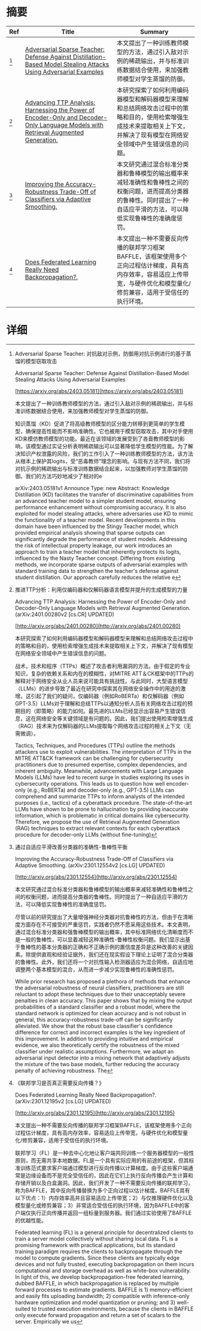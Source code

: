 # 摘要

| Ref | Title | Summary |
| --- | --- | --- |
| [^1] | [Adversarial Sparse Teacher: Defense Against Distillation-Based Model Stealing Attacks Using Adversarial Examples](https://arxiv.org/abs/2403.05181) | 本文提出了一种训练教师模型的方法，通过引入敌对示例的稀疏输出，并与标准训练数据结合使用，来加强教师模型对学生蒸馏的防御。 |
| [^2] | [Advancing TTP Analysis: Harnessing the Power of Encoder-Only and Decoder-Only Language Models with Retrieval Augmented Generation.](http://arxiv.org/abs/2401.00280) | 本研究探索了如何利用编码器模型和解码器模型来理解和总结网络攻击过程中的策略和目的，使用检索增强生成技术来提取相关上下文，并解决了现有模型在网络安全领域中产生错误信息的问题。 |
| [^3] | [Improving the Accuracy-Robustness Trade-Off of Classifiers via Adaptive Smoothing.](http://arxiv.org/abs/2301.12554) | 本文研究通过混合标准分类器和鲁棒模型的输出概率来减轻准确性和鲁棒性之间的权衡问题，进而提高分类器的鲁棒性。同时提出了一种自适应平滑的方法，可以降低实现鲁棒性的准确度惩罚。 |
| [^4] | [Does Federated Learning Really Need Backpropagation?.](http://arxiv.org/abs/2301.12195) | 本文提出一种不需要反向传播的联邦学习框架BAFFLE，该框架使用多个正向过程估计梯度，具有高内存效率，容易适应上传带宽，与硬件优化和模型量化/修剪兼容，适用于受信任的执行环境。 |

# 详细

[^1]: Adversarial Sparse Teacher: 对抗敌对示例，防御用对抗示例进行的基于蒸馏的模型窃取攻击

    Adversarial Sparse Teacher: Defense Against Distillation-Based Model Stealing Attacks Using Adversarial Examples

    [https://arxiv.org/abs/2403.05181](https://arxiv.org/abs/2403.05181)

    本文提出了一种训练教师模型的方法，通过引入敌对示例的稀疏输出，并与标准训练数据结合使用，来加强教师模型对学生蒸馏的防御。

    

    知识蒸馏（KD）促进了将高级教师模型的区分能力转移到更简单的学生模型，确保提高性能而不影响准确性。它也被用于模型窃取攻击，其中对手使用KD来模仿教师模型的功能。最近在该领域的发展受到了吝啬教师模型的影响，该模型通过实证分析表明稀疏输出可以显著降低学生模型的性能。为了解决知识产权泄露的风险，我们的工作引入了一种训练教师模型的方法，该方法从根本上保护其logits，受“恶毒教师”理念的影响。与现有方法不同，我们将对抗示例的稀疏输出与标准训练数据结合起来，以加强教师对学生蒸馏的防御。我们的方法巧妙地减少了相对的e

    arXiv:2403.05181v1 Announce Type: new  Abstract: Knowledge Distillation (KD) facilitates the transfer of discriminative capabilities from an advanced teacher model to a simpler student model, ensuring performance enhancement without compromising accuracy. It is also exploited for model stealing attacks, where adversaries use KD to mimic the functionality of a teacher model. Recent developments in this domain have been influenced by the Stingy Teacher model, which provided empirical analysis showing that sparse outputs can significantly degrade the performance of student models. Addressing the risk of intellectual property leakage, our work introduces an approach to train a teacher model that inherently protects its logits, influenced by the Nasty Teacher concept. Differing from existing methods, we incorporate sparse outputs of adversarial examples with standard training data to strengthen the teacher's defense against student distillation. Our approach carefully reduces the relative e
    
[^2]: 推进TTP分析：利用仅编码器和仅解码器语言模型并提升的生成模型的力量

    Advancing TTP Analysis: Harnessing the Power of Encoder-Only and Decoder-Only Language Models with Retrieval Augmented Generation. (arXiv:2401.00280v2 [cs.CR] UPDATED)

    [http://arxiv.org/abs/2401.00280](http://arxiv.org/abs/2401.00280)

    本研究探索了如何利用编码器模型和解码器模型来理解和总结网络攻击过程中的策略和目的，使用检索增强生成技术来提取相关上下文，并解决了现有模型在网络安全领域中产生错误信息的问题。

    

    战术，技术和程序（TTPs）概述了攻击者利用漏洞的方法。由于假定的专业知识，复杂的依赖关系和内在的模糊性，对MITRE ATT＆CK框架中的TTPs的解释对于网络安全从业人员来说可能具有挑战性。与此同时，大型语言模型（LLMs）的进步导致了最近在研究中探索其在网络安全操作中的用途的激增。这引起了我们的疑问，仅编码器（例如RoBERTa）和仅解码器（例如GPT-3.5）LLMs对于理解和总结TTPs以通知分析人员有关网络攻击过程的预期目的（即策略）的能力如何。最先进的LLMs已经显示出容易产生错误信息，这在网络安全等关键领域是有问题的。因此，我们提出使用检索增强生成（RAG）技术来为仅解码器的LLMs提取每个网络攻击过程的相关上下文（无需微调）。

    Tactics, Techniques, and Procedures (TTPs) outline the methods attackers use to exploit vulnerabilities. The interpretation of TTPs in the MITRE ATT&CK framework can be challenging for cybersecurity practitioners due to presumed expertise, complex dependencies, and inherent ambiguity. Meanwhile, advancements with Large Language Models (LLMs) have led to recent surge in studies exploring its uses in cybersecurity operations. This leads us to question how well encoder-only (e.g., RoBERTa) and decoder-only (e.g., GPT-3.5) LLMs can comprehend and summarize TTPs to inform analysts of the intended purposes (i.e., tactics) of a cyberattack procedure. The state-of-the-art LLMs have shown to be prone to hallucination by providing inaccurate information, which is problematic in critical domains like cybersecurity. Therefore, we propose the use of Retrieval Augmented Generation (RAG) techniques to extract relevant contexts for each cyberattack procedure for decoder-only LLMs (without fine-tuning)
    
[^3]: 通过自适应平滑改善分类器的准确性-鲁棒性平衡

    Improving the Accuracy-Robustness Trade-Off of Classifiers via Adaptive Smoothing. (arXiv:2301.12554v2 [cs.LG] UPDATED)

    [http://arxiv.org/abs/2301.12554](http://arxiv.org/abs/2301.12554)

    本文研究通过混合标准分类器和鲁棒模型的输出概率来减轻准确性和鲁棒性之间的权衡问题，进而提高分类器的鲁棒性。同时提出了一种自适应平滑的方法，可以降低实现鲁棒性的准确度惩罚。

    

    尽管以前的研究提出了大量增强神经分类器对抗鲁棒性的方法，但由于在清晰度方面存在不可接受的严重惩罚，实践者仍然不愿采用这些技术。本文表明，通过混合标准分类器和强鲁棒模型的输出概率，其中标准网络优化清晰度而不是一般的鲁棒性，可以显着减轻这种准确性-鲁棒性权衡问题。我们显示出基于鲁棒性的基本分类器的正确和不正确示例的置信度差异是这种改善的关键因素。除提供直观和经验证据外，我们还在现实假设下理论上证明了混合分类器的鲁棒性。此外，我们还将一个对抗性输入检测器适应为混合网络，自适应地调整两个基本模型的混合，从而进一步减少实现鲁棒性的准确性惩罚。

    While prior research has proposed a plethora of methods that enhance the adversarial robustness of neural classifiers, practitioners are still reluctant to adopt these techniques due to their unacceptably severe penalties in clean accuracy. This paper shows that by mixing the output probabilities of a standard classifier and a robust model, where the standard network is optimized for clean accuracy and is not robust in general, this accuracy-robustness trade-off can be significantly alleviated. We show that the robust base classifier's confidence difference for correct and incorrect examples is the key ingredient of this improvement. In addition to providing intuitive and empirical evidence, we also theoretically certify the robustness of the mixed classifier under realistic assumptions. Furthermore, we adapt an adversarial input detector into a mixing network that adaptively adjusts the mixture of the two base models, further reducing the accuracy penalty of achieving robustness. The 
    
[^4]: 《联邦学习是否真正需要反向传播？》

    Does Federated Learning Really Need Backpropagation?. (arXiv:2301.12195v2 [cs.LG] UPDATED)

    [http://arxiv.org/abs/2301.12195](http://arxiv.org/abs/2301.12195)

    本文提出一种不需要反向传播的联邦学习框架BAFFLE，该框架使用多个正向过程估计梯度，具有高内存效率，容易适应上传带宽，与硬件优化和模型量化/修剪兼容，适用于受信任的执行环境。

    

    联邦学习（FL）是一种去中心化地让客户端共同训练一个服务器模型的一般性原则，而无需共享本地数据。FL是一个具有实际应用的有前途的框架，但其标准训练范式要求客户端通过模型进行反向传播以计算梯度。由于这些客户端通常是边缘设备而不是完全受信任的，因此在它们上执行反向传播会产生计算和存储开销以及白盒漏洞。因此，我们开发了一种不需要反向传播的联邦学习，称为BAFFLE，其中反向传播替换为多个正向过程以估计梯度。BAFFLE具有以下优点：1）内存效率高并且容易适应上传带宽；2）与仅推理硬件优化以及模型量化或修剪兼容；3）非常适合受信任的执行环境，因为BAFFLE中的客户端仅执行正向传播并返回一组标量到服务器。我们通过实验使用了BAFFLE的优越性能。

    Federated learning (FL) is a general principle for decentralized clients to train a server model collectively without sharing local data. FL is a promising framework with practical applications, but its standard training paradigm requires the clients to backpropagate through the model to compute gradients. Since these clients are typically edge devices and not fully trusted, executing backpropagation on them incurs computational and storage overhead as well as white-box vulnerability. In light of this, we develop backpropagation-free federated learning, dubbed BAFFLE, in which backpropagation is replaced by multiple forward processes to estimate gradients. BAFFLE is 1) memory-efficient and easily fits uploading bandwidth; 2) compatible with inference-only hardware optimization and model quantization or pruning; and 3) well-suited to trusted execution environments, because the clients in BAFFLE only execute forward propagation and return a set of scalars to the server. Empirically we us
    

